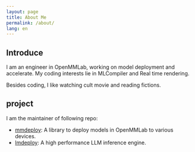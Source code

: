 ```yaml
---
layout: page
title: About Me
permalink: /about/
lang: en
---
```


## Introduce

I am an engineer in OpenMMLab, working on model deployment and accelerate. My coding interests lie in MLCompiler and Real time rendering.

Besides coding, I like watching cult movie and reading fictions.

## project

I am the maintainer of following repo:

- [mmdeploy](https://github.com/open-mmlab/mmdeploy): A library to deploy models in OpenMMLab to various devices.
- [lmdeploy](https://github.com/InternLM/lmdeploy): A high performance LLM inference engine.
